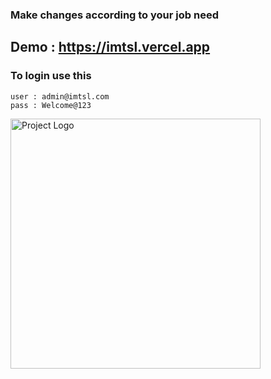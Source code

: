 ### Make changes according to your job need

## Demo : https://imtsl.vercel.app

### To login use this

```
user : admin@imtsl.com
pass : Welcome@123
```

<p align="left">
<a href="#">
  <img src="https://imtsl.vercel.app/thumbnail.png" alt="Project Logo" width="400px">
</a>
</p>

